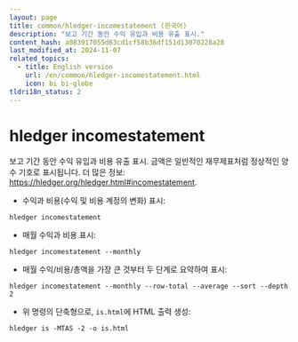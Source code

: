 ```yaml
---
layout: page
title: common/hledger-incomestatement (한국어)
description: "보고 기간 동안 수익 유입과 비용 유출 표시."
content_hash: a083917055d63cd1cf58b36df151d13070228a28
last_modified_at: 2024-11-07
related_topics:
  - title: English version
    url: /en/common/hledger-incomestatement.html
    icon: bi bi-globe
tldri18n_status: 2
---
```

# hledger incomestatement

보고 기간 동안 수익 유입과 비용 유출 표시.
금액은 일반적인 재무제표처럼 정상적인 양수 기호로 표시됩니다.
더 많은 정보: <https://hledger.org/hledger.html#incomestatement>.

- 수익과 비용(수익 및 비용 계정의 변화) 표시:

`hledger incomestatement`

- 매월 수익과 비용 표시:

`hledger incomestatement --monthly`

- 매월 수익/비용/총액을 가장 큰 것부터 두 단계로 요약하여 표시:

`hledger incomestatement --monthly --row-total --average --sort --depth 2`

- 위 명령의 단축형으로, `is.html`에 HTML 출력 생성:

`hledger is -MTAS -2 -o is.html`
